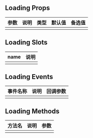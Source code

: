 ## Loading Props

| 参数         |   说明         | 类型     | 默认值      | 备选值            |
| ----------- | ------------- | -------- | --------- | ---------------- |
|             |               |           |          |                  |

## Loading Slots

|   name  |      说明       |
|  ------  |    ---------   |
|          |                |

## Loading Events

|   事件名称   |    说明   |  回调参数  |
| -------    | --------- |  --------- |
|            |           |            |

## Loading Methods

|  方法名  |   说明   |   参数   |
| ------- | ------  |  ------  |
|         |         |          |

